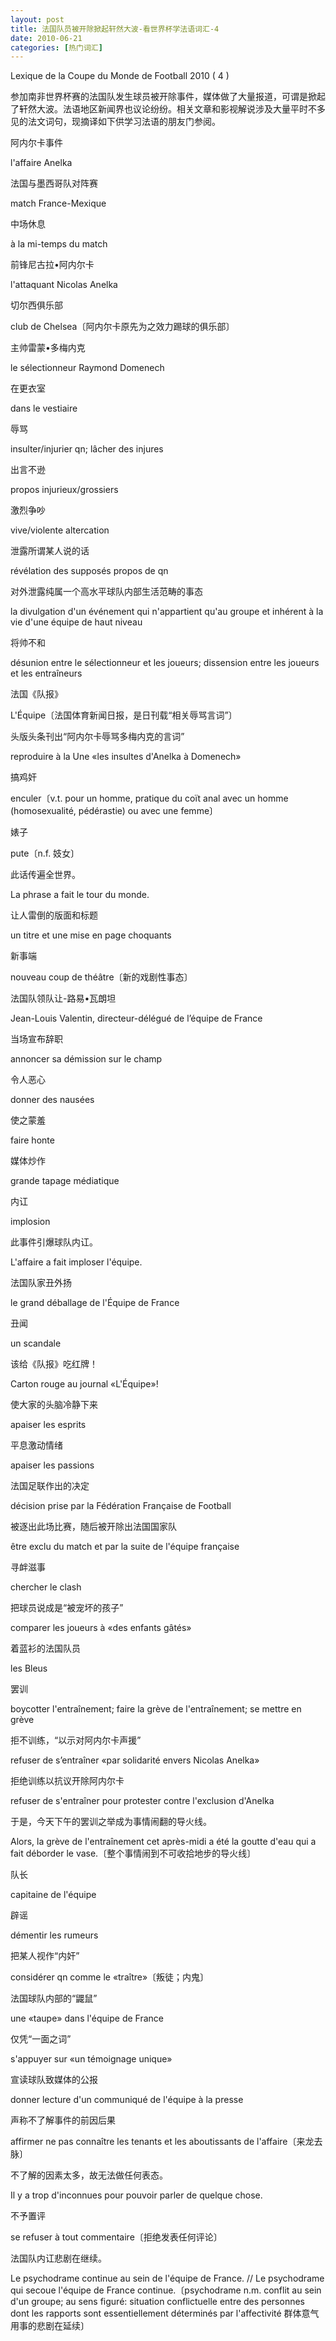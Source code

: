```yaml
---
layout: post
title: 法国队员被开除掀起轩然大波-看世界杯学法语词汇-4
date: 2010-06-21
categories: [热门词汇]  
---
```


Lexique de la Coupe du Monde de Football 2010 ( 4 )



参加南非世界杯赛的法国队发生球员被开除事件，媒体做了大量报道，可谓是掀起了轩然大波。法语地区新闻界也议论纷纷。相关文章和影视解说涉及大量平时不多见的法文词句，现摘译如下供学习法语的朋友门参阅。

阿内尔卡事件

l'affaire Anelka

法国与墨西哥队对阵赛

match France-Mexique

中场休息

à la mi-temps du match

前锋尼古拉•阿内尔卡

l'attaquant Nicolas Anelka

切尔西俱乐部

club de Chelsea〔阿内尔卡原先为之效力踢球的俱乐部〕

主帅雷蒙•多梅内克

le sélectionneur Raymond Domenech

在更衣室

dans le vestiaire

辱骂

insulter/injurier qn; lâcher des injures

出言不逊

propos injurieux/grossiers

激烈争吵

vive/violente altercation

泄露所谓某人说的话

révélation des supposés propos de qn

对外泄露纯属一个高水平球队内部生活范畴的事态

la divulgation d'un événement qui n'appartient qu'au groupe et inhérent à la vie d'une équipe de haut niveau

将帅不和

désunion entre le sélectionneur et les joueurs; dissension entre les joueurs et les entraîneurs



法国《队报》

L'Équipe〔法国体育新闻日报，是日刊载“相关辱骂言词”〕

头版头条刊出“阿内尔卡辱骂多梅内克的言词”

reproduire à la Une «les insultes d'Anelka à Domenech»

搞鸡奸

enculer〔v.t. pour un homme, pratique du coït anal avec un homme (homosexualité, pédérastie) ou avec une femme〕

婊子

pute〔n.f. 妓女〕

此话传遍全世界。

La phrase a fait le tour du monde.

让人雷倒的版面和标题

un titre et une mise en page choquants

新事端

nouveau coup de théâtre〔新的戏剧性事态〕

法国队领队让-路易•瓦朗坦

Jean-Louis Valentin, directeur-délégué de l’équipe de France

当场宣布辞职

annoncer sa démission sur le champ

令人恶心

donner des nausées

使之蒙羞

faire honte

媒体炒作

grande tapage médiatique

内讧

implosion

此事件引爆球队内讧。

L'affaire a fait imploser l'équipe.

法国队家丑外扬

le grand déballage de l'Équipe de France

丑闻

un scandale

该给《队报》吃红牌！

Carton rouge au journal «L'Équipe»!

使大家的头脑冷静下来

apaiser les esprits

平息激动情绪

apaiser les passions

法国足联作出的决定

décision prise par la Fédération Française de Football

被逐出此场比赛，随后被开除出法国国家队

être exclu du match et par la suite de l'équipe française

寻衅滋事

chercher le clash

把球员说成是“被宠坏的孩子”

comparer les joueurs à «des enfants gâtés»

着蓝衫的法国队员

les Bleus

罢训

boycotter l'entraînement; faire la grève de l'entraînement; se mettre en grève

拒不训练，“以示对阿内尔卡声援”

refuser de s’entraîner «par solidarité envers Nicolas Anelka»

拒绝训练以抗议开除阿内尔卡

refuser de s'entraîner pour protester contre l'exclusion d'Anelka

于是，今天下午的罢训之举成为事情闹翻的导火线。

Alors, la grève de l'entraînement cet après-midi a été la goutte d'eau qui a fait déborder le vase.〔整个事情闹到不可收拾地步的导火线〕

队长

capitaine de l'équipe

辟谣

démentir les rumeurs

把某人视作“内奸”

considérer qn comme le «traître»〔叛徒；内鬼〕

法国球队内部的“鼹鼠”

une «taupe» dans l'équipe de France

仅凭“一面之词”

s'appuyer sur «un témoignage unique»

宣读球队致媒体的公报

donner lecture d'un communiqué de l'équipe à la presse

声称不了解事件的前因后果

affirmer ne pas connaître les tenants et les aboutissants de l'affaire〔来龙去脉〕

不了解的因素太多，故无法做任何表态。

Il y a trop d'inconnues pour pouvoir parler de quelque chose.

不予置评

se refuser à tout commentaire〔拒绝发表任何评论〕

法国队内讧悲剧在继续。

Le psychodrame continue au sein de l'équipe de France. // Le psychodrame qui secoue l'équipe de France continue.〔psychodrame n.m. conflit au sein d'un groupe; au sens figuré: situation conflictuelle entre des personnes dont les rapports sont essentiellement déterminés par l'affectivité 群体意气用事的悲剧在延续〕

